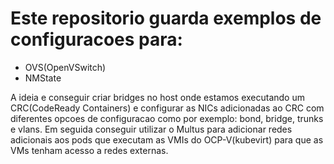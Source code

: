 # Este repositorio guarda exemplos de configuracoes para:
* OVS(OpenVSwitch)
* NMState

A ideia e conseguir criar bridges no host onde estamos executando um CRC(CodeReady Containers) e configurar as NICs adicionadas ao CRC com diferentes opcoes de configuracao como por exemplo: bond, bridge, trunks e vlans. Em seguida conseguir utilizar o Multus para adicionar redes adicionais aos pods que executam as VMIs do OCP-V(kubevirt) para que as VMs tenham acesso a redes externas.
